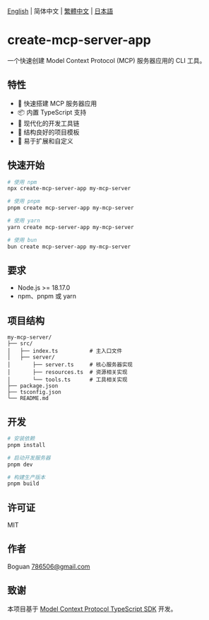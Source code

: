 [English](../README.md) | 简体中文 | [繁體中文](README_zh-TW.md) | [日本語](README_ja-JP.md)

# create-mcp-server-app

一个快速创建 Model Context Protocol (MCP) 服务器应用的 CLI 工具。

## 特性

- 🚀 快速搭建 MCP 服务器应用
- 📦 内置 TypeScript 支持
- 🔧 现代化的开发工具链
- 📝 结构良好的项目模板
- 🎯 易于扩展和自定义

## 快速开始

```bash
# 使用 npm
npx create-mcp-server-app my-mcp-server

# 使用 pnpm
pnpm create mcp-server-app my-mcp-server

# 使用 yarn
yarn create mcp-server-app my-mcp-server

# 使用 bun
bun create mcp-server-app my-mcp-server
```

## 要求

- Node.js >= 18.17.0
- npm、pnpm 或 yarn

## 项目结构

```
my-mcp-server/
├── src/
│   ├── index.ts          # 主入口文件
│   ├── server/
│       ├── server.ts     # 核心服务器实现
│       ├── resources.ts  # 资源相关实现
│       └── tools.ts      # 工具相关实现
├── package.json
├── tsconfig.json
└── README.md
```

## 开发

```bash
# 安装依赖
pnpm install

# 启动开发服务器
pnpm dev

# 构建生产版本
pnpm build
```

## 许可证

MIT

## 作者

Boguan <786506@gmail.com>

## 致谢

本项目基于 [Model Context Protocol TypeScript SDK](https://github.com/modelcontextprotocol/typescript-sdk) 开发。
